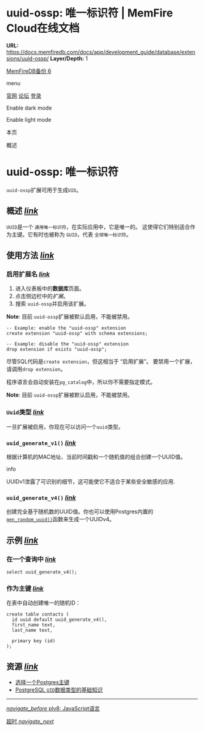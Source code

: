 # uuid-ossp: 唯一标识符 | MemFire Cloud在线文档

**URL:** https://docs.memfiredb.com/docs/app/development_guide/database/extensions/uuid-ossp/
**Layer/Depth:** 1

[MemFireDB备份 6](/)

menu

[官网](https://memfiredb.com/)
[论坛](https://community.memfiredb.com/)
[登录](https://cloud.memfiredb.com/auth/login)

Enable dark mode

Enable light mode

本页

概述

# uuid-ossp: 唯一标识符

`uuid-ossp`扩展可用于生成`UID`。

## 概述 [*link*](#%e6%a6%82%e8%bf%b0)

`UUID`是一个 `通用唯一标识符`，在实际应用中，它是唯一的。
这使得它们特别适合作为主键。它有时也被称为 `GUID`，代表 `全球唯一标识符`。

## 使用方法 [*link*](#%e4%bd%bf%e7%94%a8%e6%96%b9%e6%b3%95)

### 启用扩展名 [*link*](#%e5%90%af%e7%94%a8%e6%89%a9%e5%b1%95%e5%90%8d)

1. 进入仪表板中的**数据库**页面。
2. 点击侧边栏中的*扩展*。
3. 搜索 `uuid-ossp`并启用该扩展。

**Note**:
目前 `uuid-ossp`扩展被默认启用，不能被禁用。

```
-- Example: enable the "uuid-ossp" extension
create extension "uuid-ossp" with schema extensions;

-- Example: disable the "uuid-ossp" extension
drop extension if exists "uuid-ossp";
```

尽管SQL代码是`create extension`，但这相当于 “启用扩展”。
要禁用一个扩展，请调用`drop extension`。

程序语言会自动安装在`pg_catalog`中，所以你不需要指定模式。

**Note**:
目前 `uuid-ossp`扩展被默认启用，不能被禁用。

### `Uuid`类型 [*link*](#uuid%e7%b1%bb%e5%9e%8b)

一旦扩展被启用，你现在可以访问一个`uuid`类型。

### `uuid_generate_v1()` [*link*](#uuid_generate_v1)

根据计算机的MAC地址、当前时间戳和一个随机值的组合创建一个UUID值。

info

UUIDv1泄露了可识别的细节，这可能使它不适合于某些安全敏感的应用.

### `uuid_generate_v4()` [*link*](#uuid_generate_v4)

创建完全基于随机数的UUID值。你也可以使用Postgres内置的[`gen_random_uuid()`](https://www.postgresql.org/docs/current/functions-uuid.html)函数来生成一个UUIDv4。

## 示例 [*link*](#%e7%a4%ba%e4%be%8b)

### 在一个查询中 [*link*](#%e5%9c%a8%e4%b8%80%e4%b8%aa%e6%9f%a5%e8%af%a2%e4%b8%ad)

```
select uuid_generate_v4();
```

### 作为主键 [*link*](#%e4%bd%9c%e4%b8%ba%e4%b8%bb%e9%94%ae)

在表中自动创建唯一的随机ID：

```
create table contacts (
  id uuid default uuid_generate_v4(),
  first_name text,
  last_name text,

  primary key (id)
);
```

## 资源 [*link*](#%e8%b5%84%e6%ba%90)

* [选择一个Postgres主键](https://supabase.com/blog/choosing-a-postgres-primary-key)
* [PostgreSQL `UID`数据类型的基础知识](https://www.postgresqltutorial.com/postgresql-uuid/)

---

[*navigate\_before* plv8: JavaScript语言](/docs/app/development_guide/database/extensions/plv8/)

[超时 *navigate\_next*](/docs/app/development_guide/database/setting/timeouts/)